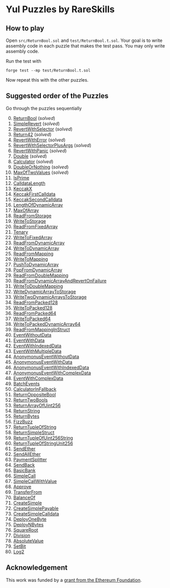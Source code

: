 # Yul Puzzles by RareSkills

## How to play

Open `src/ReturnBool.sol` and `test/ReturnBool.t.sol`. Your goal is to write assembly code in each puzzle that makes the test pass. You may only write assembly code.

Run the test with

```shell
forge test --mp test/ReturnBool.t.sol
```

Now repeat this with the other puzzles.

## Suggested order of the Puzzles

Go through the puzzles sequentially

0. [ReturnBool](https://github.com/RareSkills/yul-puzzles/blob/main/src/ReturnBool.sol) (_solved_)
1. [SimpleRevert](https://github.com/RareSkills/yul-puzzles/blob/main/src/SimpleRevert.sol) (_solved_)
2. [RevertWithSelector](https://github.com/RareSkills/yul-puzzles/blob/main/src/RevertWithSelector.sol) (_solved_)
3. [Return42](https://github.com/RareSkills/yul-puzzles/blob/main/src/Return42.sol) (_solved_)
4. [RevertWithError](https://github.com/RareSkills/yul-puzzles/blob/main/src/RevertWithError.sol) (_solved_)
5. [RevertWithSelectorPlusArgs](https://github.com/RareSkills/yul-puzzles/blob/main/src/RevertWithSelectorPlusArgs.sol) (_solved_)
6. [RevertWithPanic](https://github.com/RareSkills/yul-puzzles/blob/main/src/RevertWithPanic.sol) (_solved_)
7. [Double](https://github.com/RareSkills/yul-puzzles/blob/main/src/Double.sol) (_solved_)
8. [Calculator](https://github.com/RareSkills/yul-puzzles/blob/main/src/Calculator.sol) (_solved_)
9. [DoubleOrNothing](https://github.com/RareSkills/yul-puzzles/blob/main/src/DoubleOrNothing.sol) (_solved_)
10. [MaxOfTwoValues](https://github.com/RareSkills/yul-puzzles/blob/main/src/MaxOfTwoValues.sol) (_solved_)
11. [IsPrime](https://github.com/RareSkills/yul-puzzles/blob/main/src/IsPrime.sol)
12. [CalldataLength](https://github.com/RareSkills/yul-puzzles/blob/main/src/CalldataLength.sol)
13. [KeccakX](https://github.com/RareSkills/yul-puzzles/blob/main/src/KeccakX.sol)
14. [KeccakFirstCalldata](https://github.com/RareSkills/yul-puzzles/blob/main/src/KeccakFirstCalldata.sol)
15. [KeccakSecondCalldata](https://github.com/RareSkills/yul-puzzles/blob/main/src/KeccakSecondCalldata.sol)
16. [LengthOfDynamicArray](https://github.com/RareSkills/yul-puzzles/blob/main/src/LengthOfDynamicArray.sol)
17. [MaxOfArray](https://github.com/RareSkills/yul-puzzles/blob/main/src/MaxOfArray.sol)
18. [ReadFromStorage](https://github.com/RareSkills/yul-puzzles/blob/main/src/ReadFromStorage.sol)
19. [WriteToStorage](https://github.com/RareSkills/yul-puzzles/blob/main/src/WriteToStorage.sol)
20. [ReadFromFixedArray](https://github.com/RareSkills/yul-puzzles/blob/main/src/ReadFromFixedArray.sol)
21. [Tenary](https://github.com/RareSkills/yul-puzzles/blob/main/src/Tenary.sol)
22. [WriteToFixedArray](https://github.com/RareSkills/yul-puzzles/blob/main/src/WriteToFixedArray.sol)
23. [ReadFromDynamicArray](https://github.com/RareSkills/yul-puzzles/blob/main/src/ReadFromDynamicArray.sol)
24. [WriteToDynamicArray](https://github.com/RareSkills/yul-puzzles/blob/main/src/WriteToDynamicArray.sol)
25. [ReadFromMapping](https://github.com/RareSkills/yul-puzzles/blob/main/src/ReadFromMapping.sol)
26. [WriteToMapping](https://github.com/RareSkills/yul-puzzles/blob/main/src/WriteToMapping.sol)
27. [PushToDynamicArray](https://github.com/RareSkills/yul-puzzles/blob/main/src/PushToDynamicArray.sol)
28. [PopFromDynamicArray](https://github.com/RareSkills/yul-puzzles/blob/main/src/PopFromDynamicArray.sol)
29. [ReadFromDoubleMapping](https://github.com/RareSkills/yul-puzzles/blob/main/src/ReadFromDoubleMapping.sol)
30. [ReadFromDynamicArrayAndRevertOnFailure](https://github.com/RareSkills/yul-puzzles/blob/main/src/ReadFromDynamicArrayAndRevertOnFailure.sol)
31. [WriteToDoubleMapping](https://github.com/RareSkills/yul-puzzles/blob/main/src/WriteToDoubleMapping.sol)
32. [WriteDynamicArrayToStorage](https://github.com/RareSkills/yul-puzzles/blob/main/src/WriteDynamicArrayToStorage.sol)
33. [WriteTwoDynamicArraysToStorage](https://github.com/RareSkills/yul-puzzles/blob/main/src/WriteTwoDynamicArraysToStorage.sol)
34. [ReadFromPacked128](https://github.com/RareSkills/yul-puzzles/blob/main/src/ReadFromPacked128.sol)
35. [WriteToPacked128](https://github.com/RareSkills/yul-puzzles/blob/main/src/WriteToPacked128.sol)
36. [ReadFromPacked64](https://github.com/RareSkills/yul-puzzles/blob/main/src/ReadFromPacked64.sol)
37. [WriteToPacked64](https://github.com/RareSkills/yul-puzzles/blob/main/src/WriteToPacked64.sol)
38. [WriteToPackedDynamicArray64](https://github.com/RareSkills/yul-puzzles/blob/main/src/WriteToPackedDynamicArray64.sol)
39. [ReadFromMappingInStruct](https://github.com/RareSkills/yul-puzzles/blob/main/src/ReadFromMappingInStruct.sol)
40. [EventWithoutData](https://github.com/RareSkills/yul-puzzles/blob/main/src/EventWithoutData.sol)
41. [EventWithData](https://github.com/RareSkills/yul-puzzles/blob/main/src/EventWithData.sol)
42. [EventWithIndexedData](https://github.com/RareSkills/yul-puzzles/blob/main/src/EventWithIndexedData.sol)
43. [EventWithMultipleData](https://github.com/RareSkills/yul-puzzles/blob/main/src/EventWithMultipleData.sol)
44. [AnonymonusEventWithoutData](https://github.com/RareSkills/yul-puzzles/blob/main/src/AnonymonusEventWithoutData.sol)
45. [AnonymonusEventWithData](https://github.com/RareSkills/yul-puzzles/blob/main/src/AnonymonusEventWithData.sol)
46. [AnonymonusEventWithIndexedData](https://github.com/RareSkills/yul-puzzles/blob/main/src/AnonymonusEventWithIndexedData.sol)
47. [AnonymonusEventWithComplexData](https://github.com/RareSkills/yul-puzzles/blob/main/src/AnonymonusEventWithComplexData.sol)
48. [EventWithComplexData](https://github.com/RareSkills/yul-puzzles/blob/main/src/EventWithComplexData.sol)
49. [BatchEvents](https://github.com/RareSkills/yul-puzzles/blob/main/src/BatchEvents.sol)
50. [CalculatorInFallback](https://github.com/RareSkills/yul-puzzles/blob/main/src/CalculatorInFallback.sol)
51. [ReturnOppositeBool](https://github.com/RareSkills/yul-puzzles/blob/main/src/ReturnOppositeBool.sol)
52. [ReturnTwoBools](https://github.com/RareSkills/yul-puzzles/blob/main/src/ReturnTwoBools.sol)
53. [ReturnArrayOfUint256](https://github.com/RareSkills/yul-puzzles/blob/main/src/ReturnArrayOfUint256.sol)
54. [ReturnString](https://github.com/RareSkills/yul-puzzles/blob/main/src/ReturnString.sol)
55. [ReturnBytes](https://github.com/RareSkills/yul-puzzles/blob/main/src/ReturnBytes.sol)
56. [FizzBuzz](https://github.com/RareSkills/yul-puzzles/blob/main/src/FizzBuzz.sol)
57. [ReturnTupleOfString](https://github.com/RareSkills/yul-puzzles/blob/main/src/ReturnTupleOfString.sol)
58. [ReturnSimpleStruct](https://github.com/RareSkills/yul-puzzles/blob/main/src/ReturnSimpleStruct.sol)
59. [ReturnTupleOfUint256String](https://github.com/RareSkills/yul-puzzles/blob/main/src/ReturnTupleOfUint256String.sol)
60. [ReturnTupleOfStringUnit256](https://github.com/RareSkills/yul-puzzles/blob/main/src/ReturnTupleOfStringUnit256.sol)
61. [SendEther](https://github.com/RareSkills/yul-puzzles/blob/main/src/SendEther.sol)
62. [SendAllEther](https://github.com/RareSkills/yul-puzzles/blob/main/src/SendAllEther.sol)
63. [PaymentSplitter](https://github.com/RareSkills/yul-puzzles/blob/main/src/PaymentSplitter.sol)
64. [SendBack](https://github.com/RareSkills/yul-puzzles/blob/main/src/SendBack.sol)
65. [BasicBank](https://github.com/RareSkills/yul-puzzles/blob/main/src/BasicBank.sol)
66. [SimpleCall](https://github.com/RareSkills/yul-puzzles/blob/main/src/SimpleCall.sol)
67. [SimpleCallWithValue](https://github.com/RareSkills/yul-puzzles/blob/main/src/SimpleCallWithValue.sol)
68. [Approve](https://github.com/RareSkills/yul-puzzles/blob/main/src/Approve.sol)
69. [TransferFrom](https://github.com/RareSkills/yul-puzzles/blob/main/src/TransferFrom.sol)
70. [BalanceOf](https://github.com/RareSkills/yul-puzzles/blob/main/src/BalanceOf.sol)
71. [CreateSimple](https://github.com/RareSkills/yul-puzzles/blob/main/src/CreateSimple.sol)
72. [CreateSimplePayable](https://github.com/RareSkills/yul-puzzles/blob/main/src/CreateSimplePayable.sol)
73. [CreateSimpleCalldata](https://github.com/RareSkills/yul-puzzles/blob/main/src/CreateSimpleCalldata.sol)
74. [DeployOneByte](https://github.com/RareSkills/yul-puzzles/blob/main/src/DeployOneByte.sol)
75. [DeployNBytes](https://github.com/RareSkills/yul-puzzles/blob/main/src/DeployNBytes.sol)
76. [SquareRoot](https://github.com/RareSkills/yul-puzzles/blob/main/src/SquareRoot.sol)
77. [Division](https://github.com/RareSkills/yul-puzzles/blob/main/src/Division.sol)
78. [AbsoluteValue](https://github.com/RareSkills/yul-puzzles/blob/main/src/AbsoluteValue.sol)
79. [SetBit](https://github.com/RareSkills/yul-puzzles/blob/main/src/SetBit.sol)
80. [Log2](https://github.com/RareSkills/yul-puzzles/blob/main/src/Log2.sol)

## Acknowledgement

This work was funded by a [grant from the Ethereum Foundation](https://blog.ethereum.org/2025/02/06/allocation-q4-24#:~:text=Set%20of%2080%20puzzles%20for%20players%20to%20become%20comfortable%20with%20writing%20Yul%20assembly%20where%20players%20fill%20out%20a%20code%20block%20and%20see%20if%20the%20unit%20tests%20pass.).
